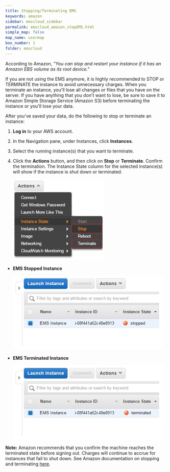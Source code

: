 ```yaml
---
title: Stopping/Terminating EMS
keywords: amazon
sidebar: emscloud_sidebar
permalink: emscloud_amazon_stopEMS.html
simple_map: false
map_name: usermap
box_number: 1
folder: emscloud
---
```




According to Amazon, *"You can stop and restart your instance if it has an Amazon EBS volume as its root device."*

If you are not using the EMS anymore, it is highly recommended to STOP or TERMINATE the instance to avoid unnecessary charges. When you terminate an instance, you'll lose all changes or files that you have on the server. If you have anything that you don't want to lose, be sure to save it to Amazon Simple Storage Service (Amazon S3) before terminating the instance or you'll lose your data. 

After you've saved your data, do the following to stop or terminate an instance:

1. **Log in** to your AWS account.

2. In the Navigation pane, under Instances, click **Instances**.

3. Select the running instance(s) that you want to terminate.

4. Click the **Actions** button, and then click on **Stop** or **Terminate**. Confirm the termination. The Instance State column for the selected instance(s) will show if the instance is shut down or terminated.

   ![](images/emscloud/stopter.jpg)



- **EMS Stopped Instance**

  ![](images/emscloud/stop.jpg)


- **EMS Terminated Instance**

  ![](images/emscloud/terminate.jpg)

**Note:** Amazon recommends that you confirm the machine reaches the terminated state before signing out. Charges will continue to accrue for instances that fail to shut down. See Amazon documentation on stopping and terminating [here](http://docs.aws.amazon.com/AWSEC2/latest/UserGuide/Stop_Start.html).